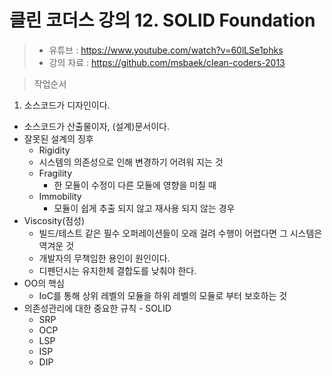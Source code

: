클린 코더스 강의 12. SOLID Foundation
=============================

> * 유튜브 : https://www.youtube.com/watch?v=60lLSe1phks
> * 강의 자료 : https://github.com/msbaek/clean-coders-2013

> 작업순서

1. 소스코드가 디자인이다.
  * 소스코드가 산출물이자, (설계)문서이다.
  * 잘못된 설계의 징후
    -  Rigidity
      * 시스템의 의존성으로 인해 변경하기 어려워 지는 것
    - Fragility
      * 한 모듈이 수정이 다른 모듈에 영향을 미칠 때
    - Immobility
      * 모듈이 쉽게 추출 되지 않고 재사용 되지 않는 경우
  * Viscosity(점성)
    - 빌드/테스트 같은 필수 오퍼레이션들이 오래 걸려 수행이 어렵다면 그 시스템은 역겨운 것
    - 개발자의 무책임한 용인이 원인이다.
    - 디펜던시는 유지한체 결합도를 낮춰야 한다.
  * OO의 핵심
    - IoC를 통해 상위 레벨의 모듈을 하위 레벨의 모듈로 부터 보호하는 것
  * 의존성관리에 대한 중요한 규칙 - SOLID
    - SRP
    - OCP
    - LSP
    - ISP
    - DIP
